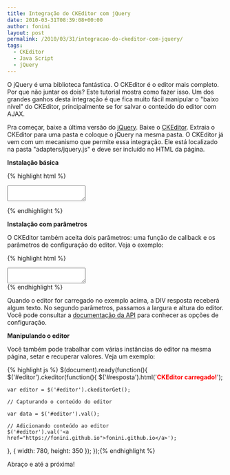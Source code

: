 ```yaml
---
title: Integração do CKEditor com jQuery
date: 2010-03-31T08:39:08+00:00
author: fonini
layout: post
permalink: /2010/03/31/integracao-do-ckeditor-com-jquery/
tags:
  - CKEditor
  - Java Script
  - jQuery
---
```

O jQuery é uma biblioteca fantástica. O CKEditor é o editor mais completo. Por que não juntar os dois? Este tutorial mostra como fazer isso. Um dos grandes ganhos desta integração é que fica muito fácil manipular o "baixo nível" do CKEditor, principalmente se for salvar o conteúdo do editor com AJAX.

Pra começar, baixe a última versão do <a href="http://www.jquery.com" rel="externo nofollow">jQuery</a>. Baixe o <a href="http://www.ckeditor.com" rel="externo nofollow">CKEditor</a>. Extraia o CKEditor para uma pasta e coloque o jQuery na mesma pasta. O CKEditor já vem com um mecanismo que permite essa integração. Ele está localizado na pasta "adapters/jquery.js" e deve ser incluído no HTML da página.

**Instalação básica**

{% highlight html %}
<script type="text/javascript" src="jquery-1.4.2.min.js"></script>
<script type="text/javascript" src="ckeditor/ckeditor.js"></script>
<script type="text/javascript" src="ckeditor/adapters/jquery.js"></script>

<script type="text/javascript">	  
$(document).ready(function(){
  $('#editor').ckeditor();  
});
</script>

<form method="post">	  
  <textarea name="editor" id="editor"></textarea>  
</form>
{% endhighlight %}

**Instalação com parâmetros**

O CKEditor também aceita dois parâmetros: uma função de callback e os parâmetros de configuração do editor. Veja o exemplo:

{% highlight html %}
<script type="text/javascript">
$(document).ready(function(){
  $('#editor').ckeditor(function(){
      $('#resposta').html('<span style="color:red; font-weight: bold">CKEditor carregado!</span>');
  },{
    width: 780,
    height: 350
  });
});
</script>

<textarea name="editor" id="editor"></textarea>
<div id="resposta"></div>
{% endhighlight %}


Quando o editor for carregado no exemplo acima, a DIV resposta receberá algum texto. No segundo parâmetros, passamos a largura e altura do editor. Você pode consultar a <a href="http://docs.cksource.com/ckeditor_api/symbols/CKEDITOR.config.html" rel="externo nofollow">documentação da API</a> para conhecer as opções de configuração.


**Manipulando o editor**

Você também pode trabalhar com várias instâncias do editor na mesma página, setar e recuperar valores. Veja um exemplo:

{% highlight js %}
$(document).ready(function(){
  $('#editor').ckeditor(function(){
    $('#resposta').html('<span style="color:red; font-weight: bold">CKEditor carregado!</span>');

    var editor = $('#editor').ckeditorGet();

    // Capturando o conteúdo do editor

    var data = $('#editor').val();

    // Adicionando conteúdo ao editor
    $('#editor').val('<a href="https://fonini.github.io">fonini.github.io</a>');
  }, {
    width: 780,
    height: 350
  });
});{% endhighlight %}

Abraço e até a próxima!